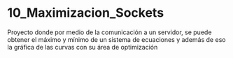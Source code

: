 # 10_Maximizacion_Sockets
Proyecto donde por medio de la comunicación a un servidor, se puede obtener el máximo y mínimo de un sistema de ecuaciones y además de eso la gráfica de las curvas con su área de optimización
